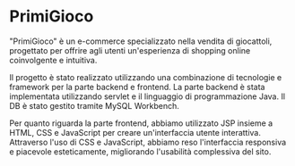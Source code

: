# PrimiGioco
"PrimiGioco" è un e-commerce specializzato nella vendita di giocattoli, progettato per offrire agli utenti un'esperienza di shopping online coinvolgente e intuitiva.

Il progetto è stato realizzato utilizzando una combinazione di tecnologie e framework per la parte backend e frontend. La parte backend è stata implementata utilizzando servlet e il linguaggio di programmazione Java. Il DB è stato gestito tramite MySQL Workbench.

Per quanto riguarda la parte frontend, abbiamo utilizzato JSP insieme a HTML, CSS e JavaScript per creare un'interfaccia utente interattiva. Attraverso l'uso di CSS e JavaScript, abbiamo reso l'interfaccia responsiva e piacevole esteticamente, migliorando l'usabilità complessiva del sito.
